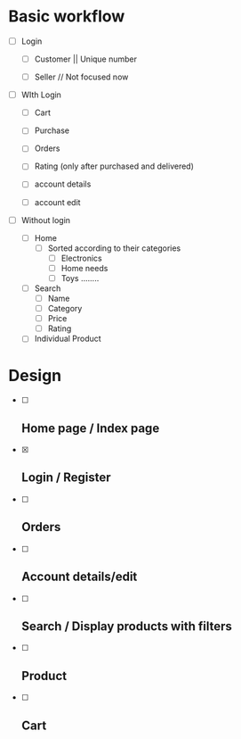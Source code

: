 # Basic workflow

- [ ] Login
  
  - [ ] Customer || Unique number
  
  - [ ] Seller // Not focused now

- [ ] WIth Login
  
  - [ ] Cart
  
  - [ ] Purchase
  
  - [ ] Orders
  
  - [ ] Rating (only after purchased and delivered)
  
  - [ ] account details
  
  - [ ] account edit

- [ ] Without login
  
  - [ ] Home
    - [ ] Sorted according to their categories
      - [ ] Electronics
      - [ ] Home needs
      - [ ] Toys ........
  - [ ] Search
    - [ ] Name
    - [ ] Category
    - [ ] Price
    - [ ] Rating
  - [ ] Individual Product

# Design

- [ ] ## Home page / Index page

- [x] ## Login / Register

- [ ] ## Orders

- [ ] ## Account details/edit

- [ ] ## Search / Display products with filters

- [ ] ## Product

- [ ] ## Cart